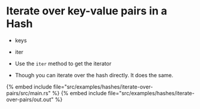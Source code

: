# Iterate over key-value pairs in a Hash

* keys
* iter

* Use the `iter` method to get the iterator
* Though you can iterate over the hash directly. It does the same.

{% embed include file="src/examples/hashes/iterate-over-pairs/src/main.rs" %}
{% embed include file="src/examples/hashes/iterate-over-pairs/out.out" %}


